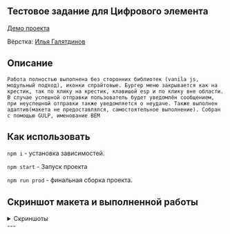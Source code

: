 ## Тестовое задание для Цифрового элемента

[Демо проекта](https://nivaiz.github.io/DigitalElement/build/index.html)

Вёрстка: [Илья Галятдинов](https://github.com/NivaiZ/)

## Описание

`Работа полностью выполнена без сторонних библиотек (vanila js, модульный подход), иконки спрайтовые. Бургер меню закрывается как на крестик, так по клику на крестик, клавишой esp и по клику вне области. В случае успешной отправки пользователь будет уведомлён сообщением, при неуспешной отправки также уведомляется о неудаче. Также выполнен адаптив(макета не предоставлялся, самостоятельное выполнение). Собран с помощью GULP, именование BEM`

## Как использовать

`npm i` - установка зависимостей.

`npm start` - Запуск проекта

`npm run prod` - финальная сборка проекта.

## Скриншот макета и выполненной работы

<details style="display: flex; flex-direction: column">
<summary>Скриншоты</summary>
<img src="https://thumb.cloud.mail.ru/weblink/thumb/xw1/r8uN/uC2jKWJce" width="100%" height="100%">
<img src="https://thumb.cloud.mail.ru/weblink/thumb/xw1/wxh2/YBpEeo5Xj" width="100%" height="100%">
<img src="https://thumb.cloud.mail.ru/weblink/thumb/xw1/5dva/XFQziU5jU" width="100%" height="100%">
</details>
---
